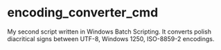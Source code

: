 # encoding_converter_cmd
My second script written in Windows Batch Scripting. It converts polish diacritical signs between UTF-8, Windows 1250, ISO-8859-2 encodings.
